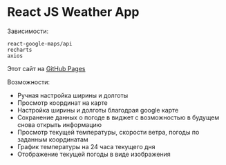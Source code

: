 # React JS Weather App

Зависимости: 
```
react-google-maps/api 
recharts
axios
```

Этот сайт на [GitHub Pages](https://venchass.github.io/abanking-app/)


Возможности:

- Ручная настройка ширины и долготы
- Просмотр координат на карте
- Настройка ширины и долготы благодрая google карте
- Сохранение данных о погоде в виджет с возможностью в будущем снова открыть информацию
- Просмотр текущей температуры, скорости ветра, погоды по заданным координатам
- График температуры на 24 часа текущего дня
- Отображение текущей погоды в виде изображения
